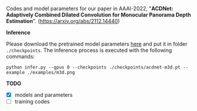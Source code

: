 Codes and model parameters for our paper in AAAI-2022, "**ACDNet: Adaptively Combined Dilated Convolution for Monocular Panorama Depth Estimation**". (https://arxiv.org/abs/2112.14440)


**Inference**

Please download the pretrained model parameters [here](https://drive.google.com/drive/folders/1f7D6b_UypKwnL6Rsxq4CQlQaLu_anXqL?usp=sharing) and put it in folder `./checkpoints`. The inference process is executed with the following commands:

```python infer.py --gpus 0 --checkpoints ./checkpoints/acdnet-m3d.pt --example ./examples/m3d.png```

**TODO**
- [x] models and parameters
- [ ] training codes